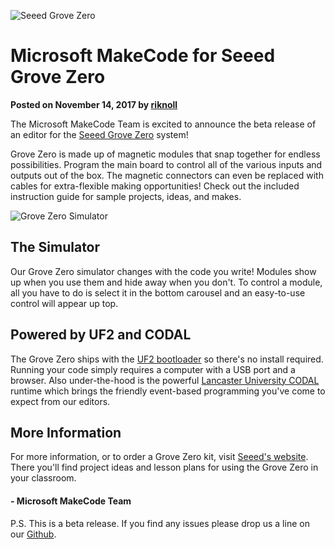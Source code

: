 ![Seeed Grove Zero](/static/blog/seeed/SeeedTarget.png)
# Microsoft MakeCode for Seeed Grove Zero

**Posted on November 14, 2017 by [riknoll](https://github.com/riknoll)**

The Microsoft MakeCode Team is excited to announce the beta release of an editor for the [Seeed Grove Zero](https://www.seeedstudio.com/edu/grove-zero.html) system!

Grove Zero is made up of magnetic modules that snap together for endless possibilities. Program
the main board to control all of the various inputs and outputs out of the box. The magnetic connectors
can even be replaced with cables for extra-flexible making opportunities! Check out the
included instruction guide for sample projects, ideas, and makes.

![Grove Zero Simulator](/static/blog/seeed/groveSim.gif)
## The Simulator

Our Grove Zero simulator changes with the code you write! Modules show up when you
use them and hide away when you don't. To control a module, all you have to do
is select it in the bottom carousel and an easy-to-use control will appear up top.


## Powered by UF2 and CODAL

The Grove Zero ships with the [UF2 bootloader](https://makecode.com/blog/one-chip-to-flash-them-all)
so there's no install required. Running your code simply requires a computer with
a USB port and a browser. Also under-the-hood is the powerful [Lancaster University CODAL](https://github.com/lancaster-university/codal) runtime
which brings the friendly event-based programming you've come to expect from our editors.


## More Information

For more information, or to order a Grove Zero kit, visit [Seeed's website](https://www.seeedstudio.com/edu/grove-zero.html).
There you'll find project ideas and lesson plans for using
the Grove Zero in your classroom.


#### - Microsoft MakeCode Team

P.S. This is a beta release. If you find any issues please drop us a line on our [Github](https://github.com/Microsoft/pxt).